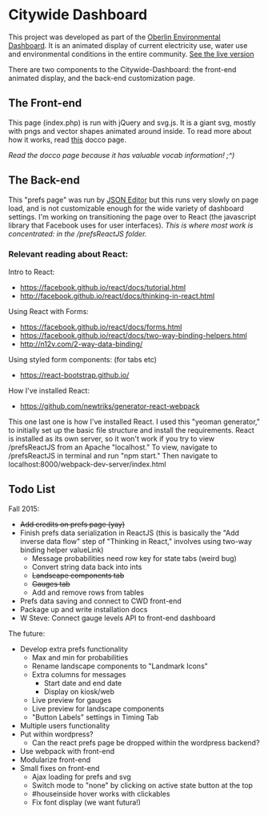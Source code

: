 # Citywide Dashboard
This project was developed as part of the [Oberlin Environmental Dashboard](http://environmentaldashboard.org/). It is an animated display of current electricity use, water use and environmental conditions in the entire community. [See the live version](http://environmentaldashboard.org/cwd-static/)

There are two components to the Citywide-Dashboard: the front-end animated display, and the back-end customization page.

## The Front-end

This page (index.php) is run with jQuery and svg.js. It is a giant svg, mostly with pngs and vector shapes animated around inside. To read more about how it works, read [this](https://cdn.rawgit.com/jeratt/Citywide-Dashboard/master/docs/main.html) docco page.

_Read the docco page because it has valuable vocab information! ;^)_

## The Back-end

This "prefs page" was run by [JSON Editor](https://github.com/jdorn/json-editor) but this runs very slowly on page load, and is not customizable enough for the wide variety of dashboard settings. I'm working on transitioning the page over to React (the javascript library that Facebook uses for user interfaces). *This is where most work is concentrated: in the /prefsReactJS folder.*

### Relevant reading about React:

Intro to React:
* https://facebook.github.io/react/docs/tutorial.html
* http://facebook.github.io/react/docs/thinking-in-react.html

Using React with Forms:
* https://facebook.github.io/react/docs/forms.html
* https://facebook.github.io/react/docs/two-way-binding-helpers.html
* http://n12v.com/2-way-data-binding/

Using styled form components: (for tabs etc)
* https://react-bootstrap.github.io/

How I've installed React:
* https://github.com/newtriks/generator-react-webpack

This one last one is how I've installed React. I used this "yeoman generator," to initially set up the basic file structure and install the requirements. React is installed as its own server, so it won't work if you try to view /prefsReactJS from an Apache "localhost." To view, navigate to /prefsReactJS in terminal and run "npm start." Then navigate to localhost:8000/webpack-dev-server/index.html

## Todo List

Fall 2015:
- <del>Add credits on prefs page (yay)</del>
- Finish prefs data serialization in ReactJS (this is basically the "Add inverse data flow" step of "Thinking in React," involves using two-way binding helper valueLink)
  - Message probabilities need row key for state tabs (weird bug)
  - Convert string data back into ints
  - <del>Landscape components tab</del>
  - <del>Gauges tab</del>
  - Add and remove rows from tables
- Prefs data saving and connect to CWD front-end
- Package up and write installation docs
- W Steve: Connect gauge levels API to front-end dashboard

The future:
- Develop extra prefs functionality
  - Max and min for probabilities
  - Rename landscape components to "Landmark Icons"
  - Extra columns for messages
    - Start date and end date
    - Display on kiosk/web
  - Live preview for gauges
  - Live preview for landscape components
  - "Button Labels" settings in Timing Tab
- Multiple users functionality
- Put within wordpress?
  - Can the react prefs page be dropped within the wordpress backend?
- Use webpack with front-end
- Modularize front-end
- Small fixes on front-end
  - Ajax loading for prefs and svg
  - Switch mode to "none" by clicking on active state button at the top
  - #houseinside hover works with clickables
  - Fix font display (we want futura!)

